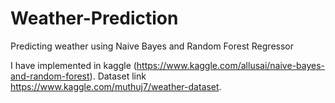 # Weather-Prediction
Predicting weather using Naive Bayes and Random Forest Regressor

 I have implemented in kaggle (https://www.kaggle.com/allusai/naive-bayes-and-random-forest).
 Dataset link https://www.kaggle.com/muthuj7/weather-dataset.
